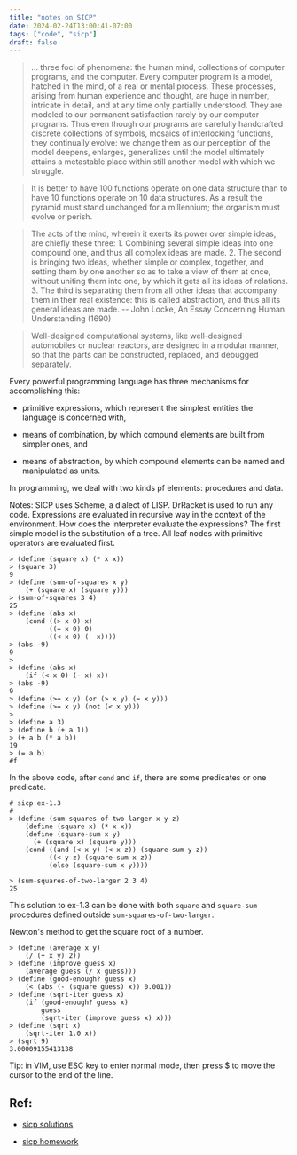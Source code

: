 ```yaml
---
title: "notes on SICP"
date: 2024-02-24T13:00:41-07:00
tags: ["code", "sicp"]
draft: false
---
```


> ... three foci of phenomena: the human mind, collections of computer programs, and the computer. Every computer program is a model, hatched in the mind, of a real or mental process. These processes, arising from human experience and thought, are huge in number, intricate in detail, and at any time only partially understood. They are modeled to our permanent satisfaction rarely by our computer programs. Thus even though our programs are carefully handcrafted discrete collections of symbols, mosaics of interlocking functions, they continually evolve: we change them as our perception of the model deepens, enlarges, generalizes until the model ultimately attains a metastable place within still another model with which we struggle.

> It is better to have 100 functions operate on one data structure than to have 10 functions operate on 10 data structures. As a result the pyramid must stand unchanged for a millennium; the organism must evolve or perish.
 
> The acts of the mind, wherein it exerts its power over simple ideas, are chiefly these three: 1. Combining several simple ideas into one compound one, and thus all complex ideas are made. 2. The second is bringing two ideas, whether simple or complex, together, and setting them by one another so as to take a view of them at once, without uniting them into one, by which it gets all its ideas of relations. 3. The third is separating them from all other ideas that accompany them in their real existence: this is called abstraction, and thus all its general ideas are made. -- John Locke, An Essay Concerning Human Understanding (1690)

> Well-designed computational systems, like well-designed automobiles or nuclear reactors, are designed in a modular manner, so that the parts can be constructed, replaced, and debugged separately.

Every powerful programming language has three mechanisms for accomplishing this:

* primitive expressions, which represent the simplest entities the language is concerned with,

* means of combination, by which compund elements are built from simpler ones, and 

* means of abstraction, by which compound elements can be named and manipulated as units.

In programming, we deal with two kinds pf elements: procedures and data.

Notes: SICP uses Scheme, a dialect of LISP. DrRacket is used to run any code. Expressions are evaluated in recursive way in the context of the environment. How does the interpreter evaluate the expressions? The first simple model is the substitution of a tree. All leaf nodes with primitive operators are evaluated first.

```
> (define (square x) (* x x))
> (square 3)
9
> (define (sum-of-squares x y)
    (+ (square x) (square y)))
> (sum-of-squares 3 4)
25
> (define (abs x)
    (cond ((> x 0) x)
          ((= x 0) 0)
          ((< x 0) (- x))))
> (abs -9)
9
>
> (define (abs x)
    (if (< x 0) (- x) x))
> (abs -9)
9
> (define (>= x y) (or (> x y) (= x y)))
> (define (>= x y) (not (< x y)))
>
> (define a 3)
> (define b (+ a 1))
> (+ a b (* a b))
19
> (= a b)
#f
```

In the above code, after ```cond``` and ```if```, there are some predicates or one predicate.

```
# sicp ex-1.3
#
> (define (sum-squares-of-two-larger x y z)
    (define (square x) (* x x))
    (define (square-sum x y)
      (+ (square x) (square y)))
    (cond ((and (< x y) (< x z)) (square-sum y z))
          ((< y z) (square-sum x z))
          (else (square-sum x y))))
      
> (sum-squares-of-two-larger 2 3 4)
25
```

This solution to ex-1.3 can be done with both ```square``` and ```square-sum``` procedures defined outside ```sum-squares-of-two-larger```.

Newton's method to get the square root of a number.

```
> (define (average x y)
    (/ (+ x y) 2))
> (define (improve guess x)
    (average guess (/ x guess)))
> (define (good-enough? guess x)
    (< (abs (- (square guess) x)) 0.001))
> (define (sqrt-iter guess x)
    (if (good-enough? guess x)
        guess
        (sqrt-iter (improve guess x) x)))
> (define (sqrt x)
    (sqrt-iter 1.0 x))
> (sqrt 9)
3.00009155413138
```

Tip: in VIM, use ESC key to enter normal mode, then press $ to move the cursor to the end of the line.

## Ref:

* [sicp solutions](https://github.com/lambda-study-group/sicp)

* [sicp homework](https://github.com/asukaminato0721/cs61a-2021-summer)


